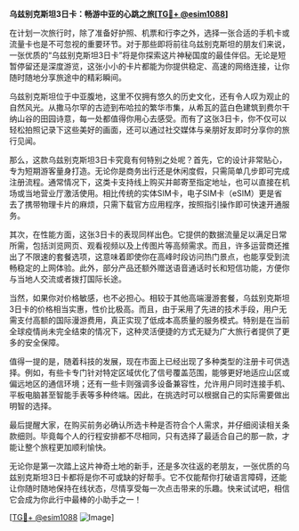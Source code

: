 **乌兹别克斯坦3日卡：畅游中亚的心跳之旅[[TG💪+ @esim1088](https://t.me/s/esim1088)]**

在计划一次旅行时，除了准备好护照、机票和行李之外，选择一张合适的手机卡或流量卡也是不可忽视的重要环节。对于那些即将前往乌兹别克斯坦的朋友们来说，一张优质的“乌兹别克斯坦3日卡”将是你探索这片神秘国度的最佳伴侣。无论是短暂停留还是深度游览，这张小小的卡片都能为你提供稳定、高速的网络连接，让你随时随地分享旅途中的精彩瞬间。

乌兹别克斯坦位于中亚腹地，这里不仅拥有悠久的历史文化，还有令人叹为观止的自然风光。从撒马尔罕的古迹到布哈拉的繁华市集，从希瓦的蓝白色建筑到费尔干纳山谷的田园诗意，每一处都值得你用心去感受。而有了这张3日卡，你不仅可以轻松拍照记录下这些美好的画面，还可以通过社交媒体与亲朋好友即时分享你的旅行见闻。

那么，这款乌兹别克斯坦3日卡究竟有何特别之处呢？首先，它的设计非常贴心，专为短期游客量身打造。无论你是商务出行还是休闲度假，只需简单几步即可完成注册流程。通常情况下，这类卡支持线上购买并邮寄至指定地址，也可以直接在机场或当地营业厅激活使用。相比传统的实体SIM卡，电子SIM卡（eSIM）更是省去了携带物理卡片的麻烦，只需下载官方应用程序，按照指引操作即可快速开通服务。

其次，在性能方面，这张3日卡的表现同样出色。它提供的数据流量足以满足日常所需，包括浏览网页、观看视频以及上传图片等高频需求。而且，许多运营商还推出了不限速的套餐选项，这意味着即使你在高峰时段访问热门景点，也能享受到流畅稳定的上网体验。此外，部分产品还额外赠送语音通话时长和短信功能，方便你与当地人交流或者拨打国际长途。

当然，如果你对价格敏感，也不必担心。相较于其他高端漫游套餐，乌兹别克斯坦3日卡的价格相当实惠，性价比极高。而且，由于采用了先进的技术手段，用户无需支付高额的国际漫游费用，真正实现了低成本高质量的服务模式。特别是在当前全球疫情尚未完全结束的情况下，这种灵活便捷的方式无疑为广大旅行者提供了更多的安全保障。

值得一提的是，随着科技的发展，现在市面上已经出现了多种类型的注册卡可供选择。例如，有些卡专门针对特定区域优化了信号覆盖范围，能够更好地适应山区或偏远地区的通信环境；还有一些卡则强调多设备兼容性，允许用户同时连接手机、平板电脑甚至智能手表等多种终端。因此，在挑选时可以根据自己的实际需要做出明智的选择。

最后提醒大家，在购买前务必确认所选卡种是否符合个人需求，并仔细阅读相关条款细则。毕竟每个人的行程安排都不尽相同，只有选择了最适合自己的那一款，才能让整个旅程更加顺利愉快。

无论你是第一次踏上这片神奇土地的新手，还是多次往返的老朋友，一张优质的乌兹别克斯坦3日卡都将是你不可或缺的好帮手。它不仅能帮你打破语言障碍，还能让你随时随地保持在线状态，尽情享受每一次点击带来的乐趣。快来试试吧，相信它会成为你此行中最棒的小助手之一！

[[TG💪+ @esim1088](https://t.me/s/esim1088) ![Image](https://i.postimg.cc/4NQfJmqS/Snipaste-2025-05-13-00-14-12.png)]
